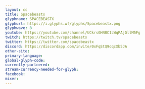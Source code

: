 ```yaml
---
layout: cc
title: Spacebeastx
glyphname: SPACEBEASTX
glyphurl: https://i.glyphs.wf/glyphs/Spacebeastx.png
glyphwave: 8
youtube: https://youtube.com/channel/UCkrsGHNBC1LWqPAjGllM5Fg
twitch: https://twitch.tv/spacebeastx
twitter: https://twitter.com/spacebeastx
discord: https://discordapp.com/invite/0xFqStQ9cqcXb5JA
other-site: 
primary-language: 
global-glyph-code: 
currently-partnered: 
stream-currency-needed-for-glyph: 
facebook: 
mixer: 
---
```


